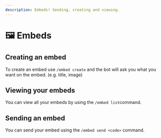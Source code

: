 ```yaml
---
description: Embeds! Sending, creating and viewing.
---
```


# 🖼 Embeds

## Creating an embed

To create an embed use `/embed create` and the bot will ask you what you want on the embed. (e.g. title, image)

## Viewing your embeds

You can view all your embeds by using the `/embed list`command.

## Sending an embed

You can send your embed using the `/embed send <code>` command.
